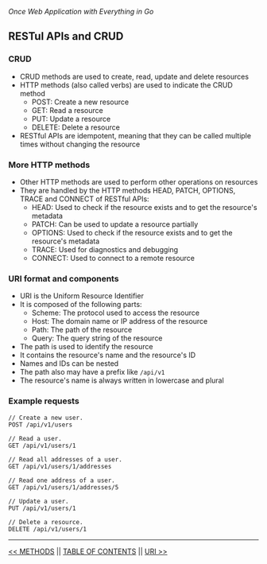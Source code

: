 *Once Web Application with Everything in Go*

## RESTul APIs and CRUD

### CRUD

* CRUD methods are used to create, read, update and delete resources
* HTTP methods (also called verbs) are used to indicate the CRUD method
    * POST: Create a new resource
    * GET: Read a resource
    * PUT: Update a resource
    * DELETE: Delete a resource
* RESTful APIs are idempotent, meaning that they can be called multiple times without changing the resource

### More HTTP methods

* Other HTTP methods are used to perform other operations on resources
* They are handled by the HTTP methods HEAD, PATCH, OPTIONS, TRACE and CONNECT of RESTful APIs:
    * HEAD: Used to check if the resource exists and to get the resource's metadata
    * PATCH: Can be used to update a resource partially
    * OPTIONS: Used to check if the resource exists and to get the resource's metadata
    * TRACE: Used for diagnostics and debugging
    * CONNECT: Used to connect to a remote resource

### URI format and components

* URI is the Uniform Resource Identifier
* It is composed of the following parts:
    * Scheme: The protocol used to access the resource
    * Host: The domain name or IP address of the resource
    * Path: The path of the resource
    * Query: The query string of the resource
* The path is used to identify the resource
* It contains the resource's name and the resource's ID
* Names and IDs can be nested
* The path also may have a prefix like `/api/v1`
* The resource's name is always written in lowercase and plural

### Example requests

    // Create a new user.
    POST /api/v1/users

    // Read a user.
    GET /api/v1/users/1

    // Read all addresses of a user.
    GET /api/v1/users/1/addresses

    // Read one address of a user.
    GET /api/v1/users/1/addresses/5

    // Update a user.
    PUT /api/v1/users/1

    // Delete a resource.
    DELETE /api/v1/users/1

---

[<< METHODS](methods.md) || [TABLE OF CONTENTS](../README.md) || [URI >>](uri.md)
